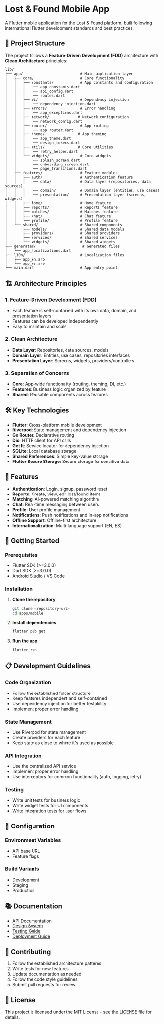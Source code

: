 # Lost & Found Mobile App

A Flutter mobile application for the Lost & Found platform, built following international Flutter development standards and best practices.

## 📁 Project Structure

The project follows a **Feature-Driven Development (FDD)** architecture with **Clean Architecture** principles:

```
lib/
├── app/                          # Main application layer
│   ├── core/                     # Core functionality
│   │   ├── constants/            # App constants and configuration
│   │   │   ├── app_constants.dart
│   │   │   ├── api_config.dart
│   │   │   └── routes.dart
│   │   ├── di/                   # Dependency injection
│   │   │   └── dependency_injection.dart
│   │   ├── errors/               # Error handling
│   │   │   └── app_exceptions.dart
│   │   ├── network/             # Network configuration
│   │   │   └── network_config.dart
│   │   ├── router/               # App routing
│   │   │   └── app_router.dart
│   │   ├── theme/               # App theming
│   │   │   ├── app_theme.dart
│   │   │   └── design_tokens.dart
│   │   ├── utils/               # Core utilities
│   │   │   └── retry_helper.dart
│   │   └── widgets/              # Core widgets
│   │       ├── splash_screen.dart
│   │       ├── onboarding_screen.dart
│   │       └── page_transitions.dart
│   ├── features/                 # Feature modules
│   │   ├── auth/                 # Authentication feature
│   │   │   ├── data/             # Data layer (repositories, data sources)
│   │   │   ├── domain/           # Domain layer (entities, use cases)
│   │   │   └── presentation/     # Presentation layer (screens, widgets)
│   │   ├── home/                 # Home feature
│   │   ├── reports/              # Reports feature
│   │   ├── matches/              # Matches feature
│   │   ├── chat/                 # Chat feature
│   │   └── profile/              # Profile feature
│   └── shared/                   # Shared components
│       ├── models/               # Shared data models
│       ├── providers/            # Shared providers
│       ├── services/             # Shared services
│       └── widgets/              # Shared widgets
├── generated/                     # Generated files
│   └── app_localizations.dart
├── l10n/                         # Localization files
│   ├── app_en.arb
│   └── app_es.arb
└── main.dart                     # App entry point
```

## 🏗️ Architecture Principles

### 1. **Feature-Driven Development (FDD)**

- Each feature is self-contained with its own data, domain, and presentation layers
- Features can be developed independently
- Easy to maintain and scale

### 2. **Clean Architecture**

- **Data Layer**: Repositories, data sources, models
- **Domain Layer**: Entities, use cases, repositories interfaces
- **Presentation Layer**: Screens, widgets, providers/controllers

### 3. **Separation of Concerns**

- **Core**: App-wide functionality (routing, theming, DI, etc.)
- **Features**: Business logic organized by feature
- **Shared**: Reusable components across features

## 🛠️ Key Technologies

- **Flutter**: Cross-platform mobile development
- **Riverpod**: State management and dependency injection
- **Go Router**: Declarative routing
- **Dio**: HTTP client for API calls
- **Get It**: Service locator for dependency injection
- **SQLite**: Local database storage
- **Shared Preferences**: Simple key-value storage
- **Flutter Secure Storage**: Secure storage for sensitive data

## 📱 Features

- **Authentication**: Login, signup, password reset
- **Reports**: Create, view, edit lost/found items
- **Matching**: AI-powered matching algorithm
- **Chat**: Real-time messaging between users
- **Profile**: User profile management
- **Notifications**: Push notifications and in-app notifications
- **Offline Support**: Offline-first architecture
- **Internationalization**: Multi-language support (EN, ES)

## 🚀 Getting Started

### Prerequisites

- Flutter SDK (>=3.0.0)
- Dart SDK (>=3.0.0)
- Android Studio / VS Code

### Installation

1. **Clone the repository**

   ```bash
   git clone <repository-url>
   cd apps/mobile
   ```

2. **Install dependencies**

   ```bash
   flutter pub get
   ```

3. **Run the app**
   ```bash
   flutter run
   ```

## 📋 Development Guidelines

### Code Organization

- Follow the established folder structure
- Keep features independent and self-contained
- Use dependency injection for better testability
- Implement proper error handling

### State Management

- Use Riverpod for state management
- Create providers for each feature
- Keep state as close to where it's used as possible

### API Integration

- Use the centralized API service
- Implement proper error handling
- Use interceptors for common functionality (auth, logging, retry)

### Testing

- Write unit tests for business logic
- Write widget tests for UI components
- Write integration tests for user flows

## 🔧 Configuration

### Environment Variables

- API base URL
- Feature flags

### Build Variants

- Development
- Staging
- Production

## 📚 Documentation

- [API Documentation](../services/api/README.md)
- [Design System](./docs/design-system.md)
- [Testing Guide](./docs/testing.md)
- [Deployment Guide](./docs/deployment.md)

## 🤝 Contributing

1. Follow the established architecture patterns
2. Write tests for new features
3. Update documentation as needed
4. Follow the code style guidelines
5. Submit pull requests for review

## 📄 License

This project is licensed under the MIT License - see the [LICENSE](../../LICENSE) file for details.
